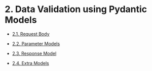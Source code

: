 # 2. Data Validation using Pydantic Models

- [2.1. Request Body](./2.1__Request-Body/ReadMe.md)

- [2.2. Parameter Models]()

- [2.3. Response Model]()

- [2.4. Extra Models]()
